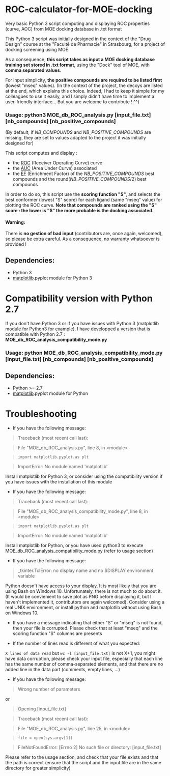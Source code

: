 # ROC-calculator-for-MOE-docking
Very basic Python 3 script computing and displaying ROC properties (curve, AOC) from MOE docking database in .txt format

This Python 3 script was initially designed in the context of the "Drug Design" course at the "Faculté de Pharmacie" in Strasbourg, for a project of docking screening using MOE.

As a consequence, **this script takes as input a MOE docking database training set stored in .txt format**, using the "Dock" tool of MOE, with **comma separated values**.

For input simplicity, **the positive compounds are required to be listed first** (lowest "mseq" values).
(In the context of the project, the decoys are listed at the end, which explains this choice. Indeed, I had to keep it simple for my colleagues to use it easily, and I simply didn't have time to implement a user-friendly interface... But you are welcome to contribute ! ^^)

### Usage: python3 MOE_db_ROC_analysis.py \[input_file.txt\] \[nb_compounds\] \[nb_positive_compounds\]
(By default, if *NB_COMPOUNDS* and *NB_POSITIVE_COMPOUNDS* are missing, they are set to values adapted to the project it was initially designed for)

This script computes and display : 
- the [ROC](https://en.wikipedia.org/wiki/Receiver_operating_characteristic) (Receiver Operating Curve) curve
- the [AUC](https://en.wikipedia.org/wiki/Receiver_operating_characteristic#Area_under_the_curve) (Area Under Curve) associated
- the [EF](https://dx.doi.org/10.1021%2Fjm0608356) (Enrichment Factor) of the *NB_POSITIVE_COMPOUNDS* best compounds and the round(*NB_POSITIVE_COMPOUNDS*/2) best compounds

In order to do so, this script use the **scoring function "S"**, and selects the best conformer (lowest "S" score) for each ligand (same "mseq" value) for plotting the ROC curve. **Note that compounds are ranked using the "S" score : the lower is "S" the more probable is the docking associated**.

#### Warning:
There is **no gestion of bad input** (contributors are, once again, welcomed), so please be extra careful. As a consequence, no warranty whatsoever is provided !

## Dependencies:
- Python 3
- [matplotlib](https://github.com/matplotlib/matplotlib).pyplot module for Python 3

# Compatibility version with Python 2.7
If you don't have Python 3 or if you have issues with Python 3 (matplotlib module for Python3 for example), I have developped a version that is compatible with Python 2.7 : **MOE_db_ROC_analysis_compatibility_mode.py**

### Usage: python MOE_db_ROC_analysis_compatibility_mode.py \[input_file.txt\] \[nb_compounds\] \[nb_positive_compounds\]

## Dependencies:
- Python >= 2.7
- [matplotlib](https://github.com/matplotlib/matplotlib).pyplot module for Python

# Troubleshooting
- If you have the following message:

> Traceback (most recent call last):

>   File "MOE_db_ROC_analysis.py", line 8, in \<module\>

>     import matplotlib.pyplot.as plt

> ImportError: No module named 'matplotlib'

Install matplotlib for Python 3, or consider using the compatibility version if you have issues with the installation of this module

- If you have the following message:

> Traceback (most recent call last):

>   File "MOE_db_ROC_analysis_compatibility_mode.py", line 8, in \<module\>

>     import matplotlib.pyplot.as plt

> ImportError: No module named 'matplotlib'

Install matplotlib for Python, or you have used python3 to execute MOE_db_ROC_analysis_compatibility_mode.py (refer to usage section)

- If you have the following message:

> \_tkinter.TclError: no display name and no $DISPLAY environment variable

Python doesn't have access to your display. It is most likely that you are using Bash on Windows 10. Unfortunately, there is not much to do about it. (It would be convienient to save plot as PNG before displaying it, but I haven't implemented it, contributors are again welcomed). Consider using a real UNIX environment, or install python and matplotlib without using Bash on Windows 10.

- If you have a message indicating that either "S" or "mseq" is not found, then your file is corrupted. Please check that at least "mseq" and the scoring function "S" columns are presents

- If the number of lines read is different of what you expected:

`X lines of data read` but `wc -l [input_file.txt]` is not X+1, you might have data corruption, please check your input file, especially that each line has the same number of comma-separated elements, and that there are no added line in the data part (comments, empty lines, ...)

- If you have the following message:

> Wrong number of parameters

or 

> Opening \[input_file.txt\]

> Traceback (most recent call last):

>   File "MOE_db_ROC_analysis.py", line 25, in \<module\>

>     file = open(sys.argv[1])

> FileNotFoundError: [Errno 2] No such file or directory: \[input_file.txt\]

Please refer to the usage section, and check that your file exists and that the path is correct (ensure that the script and the input file are in the same directory for greater simplicity)
